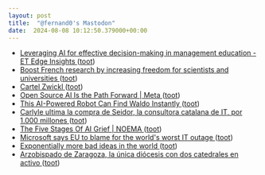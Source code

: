 ```yaml
---
layout: post
title:  "@fernand0's Mastodon"
date:  2024-08-08 10:12:50.379000+00:00
---
```

*  [Leveraging AI for effective decision-making in management education - ET Edge Insights  ](https://etedge-insights.com/technology/artificial-intelligence/leveraging-ai-for-effective-decision-making-in-management-education/) ([toot](https://mastodon.social/@fernand0/112925866090632930))
*  [Boost French research by increasing freedom for scientists and universities ](https://www.nature.com/articles/d41586-024-02382-) ([toot](https://mastodon.social/@fernand0/112925659314135181))
*  [Cartel Zwickl ](https://www.flickr.com/photos/fernand0/53895290149) ([toot](https://mastodon.social/@fernand0/112925617133909607))
*  [Open Source AI Is the Path Forward \| Meta ](https://about.fb.com/news/2024/07/open-source-ai-is-the-path-forward) ([toot](https://mastodon.social/@fernand0/112925512475540577))
*  [This AI-Powered Robot Can Find Waldo Instantly ](https://www.popularmechanics.com/technology/robots/a22705240/this-ai-powered-robot-can-find-waldo-instantly) ([toot](https://mastodon.social/@fernand0/112925487170294151))
*  [Carlyle ultima la compra de Seidor, la consultora catalana de IT, por 1.000 millones ](https://www.elconfidencial.com/empresas/2024-07-24/carlyle-ultima-compra-consultora-seidor_3930666) ([toot](https://mastodon.social/@fernand0/112925249229461075))
*  [The Five Stages Of AI Grief \| NOEMA ](https://www.noemamag.com/the-five-stages-of-ai-grief) ([toot](https://mastodon.social/@fernand0/112924583930495521))
*  [Microsoft says EU to blame for the world's worst IT outage ](https://www.euronews.com/next/2024/07/22/microsoft-says-eu-to-blame-for-the-worlds-worst-it-outag) ([toot](https://mastodon.social/@fernand0/112923758813714928))
*  [Exponentially more bad ideas in the world ](https://dougbelshaw.com/blog/2024/07/22/exponentially-more-bad-ideas-in-the-world) ([toot](https://mastodon.social/@fernand0/112922146316328664))
*  [Arzobispado de Zaragoza, la única diócesis con dos catedrales en activo ](https://redaccion.camarazaragoza.com/arzobispado-zaragoza-unica-diocesis-dos-catedrales-activo) ([toot](https://mastodon.social/@fernand0/112921960855064762))
